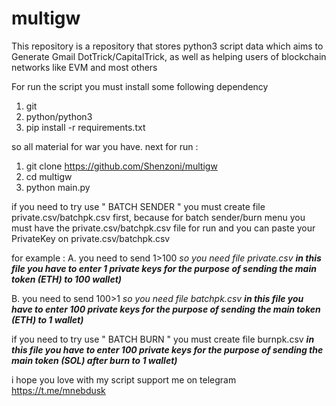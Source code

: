 # multigw
This repository is a repository that stores python3 script data which aims to Generate Gmail DotTrick/CapitalTrick, as well as helping users of blockchain networks like EVM and most others 

For run the script you must install some following dependency
1. git
2. python/python3
3. pip install -r requirements.txt

so all material for war you have.
next for run :
1. git clone https://github.com/Shenzoni/multigw
2. cd multigw
3. python main.py

if you need to try use " BATCH SENDER " you must create file private.csv/batchpk.csv first, because for batch sender/burn menu you must have the private.csv/batchpk.csv file for run and you can paste your PrivateKey on private.csv/batchpk.csv

for example :
A. you need to send 1>100
_so you need file private.csv_
**_in this file you have to enter 1 private keys for the purpose of sending the main token (ETH) to 100 wallet)_**

B. you need to send 100>1
_so you need file batchpk.csv_
**_in this file you have to enter 100 private keys for the purpose of sending the main token (ETH) to 1 wallet)_**

if you need to try use " BATCH BURN " you must create file burnpk.csv
**_in this file you have to enter 100 private keys for the purpose of sending the main token (SOL) after burn to 1 wallet)_**

i hope you love with my script
support me on telegram
https://t.me/mnebdusk
